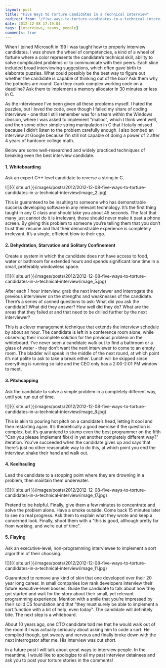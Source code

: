 ```yaml
---
layout: post
title: "Five Ways to Torture Candidates in a Technical Interview"
redirect_from: "/five-ways-to-torture-candidates-in-a-technical-interview/"
date: 2012-12-08 17:19:01
tags: [interviews, teams, people]
comments: true
---
```

When I joined Microsoft in ‘99 I was taught how to properly interview candidates. I was shown the wheel of competencies, a kind of a wheel of fortune where a color represents the candidate’s technical skill, ability to solve complicated problems or to communicate with their peers. Each  slice included broad interviewing suggestions, which often gave birth to elaborate puzzles. What could possibly be the best way to figure out whether the candidate is capable of thinking out of the box? Ask them why the potholes are round. Can they crank complex working code on a deadline? Ask them to implement a memory allocator in 30 minutes or less in C.

As the interviewee I’ve been given all these problems myself. I hated the puzzles, but I loved the code, even though I failed my share of coding interviews - one that I still remember was for a team within the Windows division, where I was asked to implement "malloc", which I think went well, and then some other simple string manipulation in C that I totally missed because I didn’t listen to the problem carefully enough. I also bombed an interview at Google because I’m still not capable of doing a power of 2 after 4 years of hardcore college math.

Below are some well-researched and widely practiced techniques of breaking even the best interview candidate.

#### 1. Whiteboarding

Ask an expert C++ level candidate to reverse a string in C.

![]({{ site.url }}/images/posts/2012/2012-12-08-five-ways-to-torture-candidates-in-a-technical-interview/image_2.jpg)

This is guaranteed to be insulting to someone who has demonstrable success developing software in any relevant technology. It’s the first thing taught in any C class and should take you about 45 seconds. The fact that many just cannot do it is irrelevant, those should never make it past a phone screen. By giving this problem to someone you’re telling them that you don’t trust their resume and that their demonstrable experience is completely irrelevant. It’s a single, efficient blow to their ego.

#### 2. Dehydration, Starvation and Solitary Confinement

Create a system in which the candidate does not have access to food, water or bathroom for extended hours and spends significant lone time in a small, preferably windowless space.

![]({{ site.url }}/images/posts/2012/2012-12-08-five-ways-to-torture-candidates-in-a-technical-interview/image_5.jpg)

After each 1 hour interview, grab the next interviewer and interrogate the previous interviewer on the strengths and weaknesses of the candidate. There’s a series of canned questions to ask: What did you ask the candidate? What did they answer? How well did they do? What are the areas that they failed at and that need to be drilled further by the next interviewer?

This is a clever management technique that extends the interview schedule by about an hour. The candidate is left in a conference room alone, while observing their incomplete solution for the previous problem on the whiteboard. I’ve never seen a candidate walk out to find a bathroom or a glass of water - they don’t want the next interviewer to come to an empty room. The bladder will speak in the middle of the next round, at which point it’s not polite to ask to take a break either. Lunch will be skipped since everything is running so late and the CEO only has a 2:00-2:01 PM window to meet.

#### 3. Pitchcapping

Ask the candidate to solve a simple problem in a completely different way, until you run out of time.

![]({{ site.url }}/images/posts/2012/2012-12-08-five-ways-to-torture-candidates-in-a-technical-interview/image_8.jpg)

This is akin to pouring hot pitch on a candidate’s head, letting it cool and then restarting again. It’s theoretically a good exercise if the question is complex, but it’s guaranteed to stump even the best programmer on the fifth "Can you please implement fib(x) in yet another completely different way?" iteration. You’ve succeeded when the candidate gives up and says that there’s just no other reasonable way to do this, at which point you end the interview, shake their hand and walk out.

#### 4. Keelhauling

Lead the candidate to a stopping point where they are drowning in a problem, then maintain them underwater.

![]({{ site.url }}/images/posts/2012/2012-12-08-five-ways-to-torture-candidates-in-a-technical-interview/image_17.jpg)

Pretend to be helpful. Finally, give them a few minutes to concentrate and solve the problem alone. Have a smoke outside. Come back 15 minutes later to see no real progress. Ask them to explain what they wrote and keep a concerned look. Finally, shoot them with a "this is good, although pretty far from working, and we’re out of time".

#### 5. Flaying

Ask an executive-level, non-programming interviewee to implement a sort algorithm of their choosing.

![]({{ site.url }}/images/posts/2012/2012-12-08-five-ways-to-torture-candidates-in-a-technical-interview/image_11.jpg)

Guaranteed to remove any kind of skin that one developed over their 20 year long career. In small companies low rank developers interview their future executive-level bosses. Guide the candidate to talk about how they got started and wait for the story about their small, yet relevant programming experience. Mention with a smile that you’re impressed by their solid CS foundation and that "they must surely be able to implement a sort function with a bit of help, even today". The candidate will definitely bite. The next step is a whiteboard.

About 10 years ago, one CTO candidate told me that he would walk out of the room if I was actually seriously about asking him to code a sort. He complied though, got sweaty and nervous and finally broke down with the next interrogator after me. His interview was cut short.

In a future post I will talk about great ways to interview people. In the meantime, I would like to apologize to all my past interview detainees and ask you to post your torture stories in the comments!


